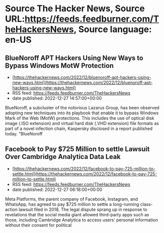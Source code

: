 # Source The Hacker News, Source URL:https://feeds.feedburner.com/TheHackersNews, Source language: en-US

## BlueNoroff APT Hackers Using New Ways to Bypass Windows MotW Protection
 - [https://thehackernews.com/2022/12/bluenoroff-apt-hackers-using-new-ways.html](https://thehackernews.com/2022/12/bluenoroff-apt-hackers-using-new-ways.html)
 - RSS feed: https://feeds.feedburner.com/TheHackersNews
 - date published: 2022-12-27 14:57:00+00:00

BlueNoroff, a subcluster of the notorious Lazarus Group, has been observed adopting new techniques into its playbook that enable it to bypass Windows Mark of the Web (MotW) protections.
This includes the use of optical disk image (.ISO extension) and virtual hard disk (.VHD extension) file formats as part of a novel infection chain, Kaspersky disclosed in a report published today.
"BlueNoroff

## Facebook to Pay $725 Million to settle Lawsuit Over Cambridge Analytica Data Leak
 - [https://thehackernews.com/2022/12/facebook-to-pay-725-million-to-settle.html](https://thehackernews.com/2022/12/facebook-to-pay-725-million-to-settle.html)
 - RSS feed: https://feeds.feedburner.com/TheHackersNews
 - date published: 2022-12-27 06:18:00+00:00

Meta Platforms, the parent company of Facebook, Instagram, and WhatsApp, has agreed to pay $725 million to settle a long-running class-action lawsuit filed in 2018.
The legal dispute sprang up in response to revelations that the social media giant allowed third-party apps such as those, including Cambridge Analytica to access users' personal information without their consent for political
